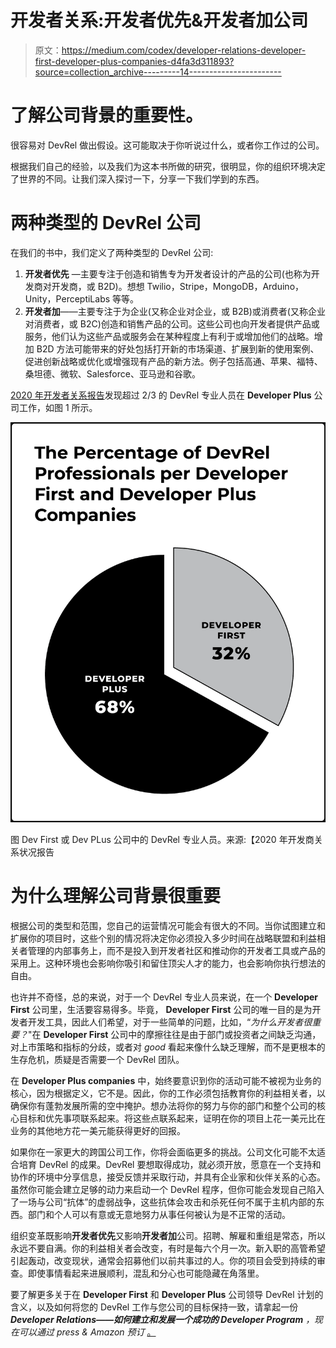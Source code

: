 # 开发者关系:开发者优先&开发者加公司

> 原文：<https://medium.com/codex/developer-relations-developer-first-developer-plus-companies-d4fa3d311893?source=collection_archive---------14----------------------->

# 了解公司背景的重要性。

很容易对 DevRel 做出假设。这可能取决于你听说过什么，或者你工作过的公司。

根据我们自己的经验，以及我们为这本书所做的研究，很明显，你的组织环境决定了世界的不同。让我们深入探讨一下，分享一下我们学到的东西。

# 两种类型的 DevRel 公司

在我们的书中，我们定义了两种类型的 DevRel 公司:

1.  **开发者优先** —主要专注于创造和销售专为开发者设计的产品的公司(也称为开发商对开发商，或 B2D)。想想 Twilio，Stripe，MongoDB，Arduino，Unity，PerceptiLabs 等等。
2.  **开发者加**——主要专注于为企业(又称企业对企业，或 B2B)或消费者(又称企业对消费者，或 B2C)创造和销售产品的公司。这些公司也向开发者提供产品或服务，他们认为这些产品或服务会在某种程度上有利于或增加他们的战略。增加 B2D 方法可能带来的好处包括打开新的市场渠道、扩展到新的使用案例、促进创新战略或优化或增强现有产品的新方法。例子包括高通、苹果、福特、桑坦德、微软、Salesforce、亚马逊和谷歌。

[2020 年开发者关系报告](https://www.reverecommunications.com/post/state-of-developer-relations-2020-report)发现超过 2/3 的 DevRel 专业人员在 **Developer Plus** 公司工作，如图 1 所示。

![](img/691babd2c84aca69ef3efe8321983509.png)

图 Dev First 或 Dev PLus 公司中的 DevRel 专业人员。来源:【2020 年开发商关系状况报告

# 为什么理解公司背景很重要

根据公司的类型和范围，您自己的运营情况可能会有很大的不同。当你试图建立和扩展你的项目时，这些个别的情况将决定你必须投入多少时间在战略联盟和利益相关者管理的内部事务上，而不是投入到开发者社区和推动你的开发者工具或产品的采用上。这种环境也会影响你吸引和留住顶尖人才的能力，也会影响你执行想法的自由。

也许并不奇怪，总的来说，对于一个 DevRel 专业人员来说，在一个 **Developer First** 公司里，生活要容易得多。毕竟， **Developer First** 公司的唯一目的是为开发者开发工具，因此人们希望，对于一些简单的问题，比如，“*为什么开发者很重要？*"在 **Developer First** 公司中的摩擦往往是由于部门或投资者之间缺乏沟通，对上市策略和指标的分歧，或者对 *good* 看起来像什么缺乏理解，而不是更根本的生存危机，质疑是否需要一个 DevRel 团队。

在 **Developer Plus companies** 中，始终要意识到你的活动可能不被视为业务的核心，因为根据定义，它不是。因此，你的工作必须包括教育你的利益相关者，以确保你有蓬勃发展所需的空中掩护。想办法将你的努力与你的部门和整个公司的核心目标和优先事项联系起来。将这些点联系起来，证明在你的项目上花一美元比在业务的其他地方花一美元能获得更好的回报。

如果你在一家更大的跨国公司工作，你将会面临更多的挑战。公司文化可能不太适合培育 DevRel 的成果。DevRel 要想取得成功，就必须开放，愿意在一个支持和协作的环境中分享信息，接受反馈并采取行动，并具有企业家和伙伴关系的心态。虽然你可能会建立足够的动力来启动一个 DevRel 程序，但你可能会发现自己陷入了一场与公司“抗体”的虚弱战争，这些抗体会攻击和杀死任何不属于主机内部的东西。部门和个人可以有意或无意地努力从事任何被认为是不正常的活动。

组织变革既影响**开发者优先**又影响**开发者加**公司。招聘、解雇和重组是常态，所以永远不要自满。你的利益相关者会改变，有时是每六个月一次。新入职的高管希望引起轰动，改变现状，通常会招募他们以前共事过的人。你的项目会受到持续的审查。即使事情看起来进展顺利，混乱和分心也可能隐藏在角落里。

要了解更多关于在 **Developer First** 和 **Developer Plus** 公司领导 DevRel 计划的含义，以及如何将您的 DevRel 工作与您公司的目标保持一致，请拿起一份***Developer Relations——如何建立和发展一个成功的 Developer Program*** *，现在可以通过 press & Amazon* *预订* [。](https://www.devrelbook.com/)